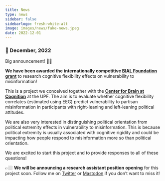 ```yaml
---
title: News
type: news
sidebar: false
sidebarlogo: fresh-white-alt
image: images/news/fake-news.jpeg
date: 2022-12-01
---
```



### 📌 December, 2022

Big announcement! 🎉🎉

**We have been awarded the** **internationally competitive [BIAL Foundation grant](https://fundacaobial.com/com/grants/)** to research cognitive flexibility effects on vulnerability to misinformation!

This is a project we conceived together with the [**Center for Brain at Cognition**](https://www.upf.edu/web/cbc) at the UPF. The aim is to evaluate whether cognitive flexibility correlates (estimated using EEG) predict vulnerability to partisan misinformation in participants with right-leaning and left-leaning political attitudes.

We are also very interested in distinguishing political orientation from political extremity effects in vulnerability to misinformation. This is because political extremity is usually associated with cognitive rigidity and could be impacting how people respond to misinformation more so than political orientation.

We are excited to start this project and to provide responses to all of these questions!

👉🏼 **We will be announcing a research assistant position** **opening** for this project soon. Follow me on [Twitter](https://twitter.com/ClaraPretus) or [Mastodon](https://c.im/@ClaraPretus) if you don’t want to miss it!

 
